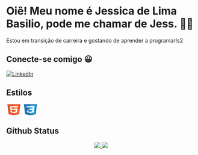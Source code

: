<div>
	<h1>Oiê! Meu nome é Jessica de Lima Basilio, pode me chamar de Jess. 👋&#128512 </h1>
	<p>Estou em transição de carreira e gostando de aprender a programar!s2</p>

</div>
	
<div>
	<h2>Conecte-se comigo &#128512</h2>
	

[![LinkedIn](https://img.shields.io/badge/LinkedIn-0077B5?style=for-the-badge&logo=linkedin&logoColor=white)](https://www.linkedin.com/in/jessica-lima-basilio-598861221/)

</div>


<div>
	<h2>Estilos</h2>
<img align="center" alt="Rafa-HTML" height="30" width="40" src="https://raw.githubusercontent.com/devicons/devicon/master/icons/html5/html5-original.svg">
  <img align="center" alt="Rafa-CSS" height="30" width="40" src="https://raw.githubusercontent.com/devicons/devicon/master/icons/css3/css3-original.svg">
</div>

<div>
	<h2>Github Status</h2>
<div align="center">
  <a href="https://github.com/JesskaBasilio">
  <img height="180em" src="https://github-readme-stats.vercel.app/api?username=JesskaBasilio_icons=true&theme=tokyonight&include_all_commits=true&count_private=true"/>
  <img height="180em" src="https://github-readme-stats.vercel.app/api/top-langs/?username=JesskaBasilio=compact&langs_count=7&theme=tokyonight"/>
</div>
<div style="display: inline_block"><br>

</div>